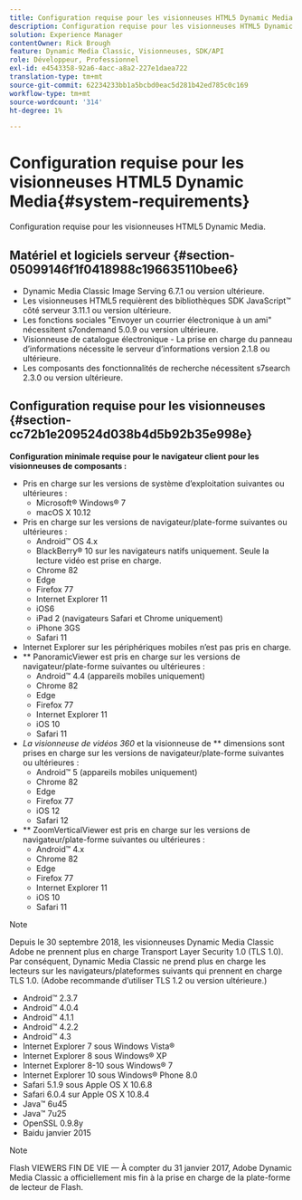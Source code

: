 ```yaml
---
title: Configuration requise pour les visionneuses HTML5 Dynamic Media
description: Configuration requise pour les visionneuses HTML5 Dynamic Media.
solution: Experience Manager
contentOwner: Rick Brough
feature: Dynamic Media Classic, Visionneuses, SDK/API
role: Développeur, Professionnel
exl-id: e4543358-92a6-4acc-a8a2-227e1daea722
translation-type: tm+mt
source-git-commit: 62234233bb1a5bcbd0eac5d281b42ed785c0c169
workflow-type: tm+mt
source-wordcount: '314'
ht-degree: 1%

---
```


# Configuration requise pour les visionneuses HTML5 Dynamic Media{#system-requirements}

Configuration requise pour les visionneuses HTML5 Dynamic Media.

<!-- Updated April 06, 2021 from https://wiki.corp.adobe.com/pages/viewpage.action?spaceKey=scene7qa&title=s7Viewers%2C+S7SDK%2C+S7OnDemand+Release+Notes - Contact is Sasha -->

## Matériel et logiciels serveur {#section-05099146f1f0418988c196635110bee6}

* Dynamic Media Classic Image Serving 6.7.1 ou version ultérieure.
* Les visionneuses HTML5 requièrent des bibliothèques SDK JavaScript™ côté serveur 3.11.1 ou version ultérieure.
* Les fonctions sociales &quot;Envoyer un courrier électronique à un ami&quot; nécessitent s7ondemand 5.0.9 ou version ultérieure.
* Visionneuse de catalogue électronique - La prise en charge du panneau d’informations nécessite le serveur d’informations version 2.1.8 ou ultérieure.
* Les composants des fonctionnalités de recherche nécessitent s7search 2.3.0 ou version ultérieure.

## Configuration requise pour les visionneuses {#section-cc72b1e209524d038b4d5b92b35e998e}

**Configuration minimale requise pour le navigateur client pour les visionneuses de composants :**

* Pris en charge sur les versions de système d’exploitation suivantes ou ultérieures :
   * Microsoft® Windows® 7
   * macOS X 10.12
* Pris en charge sur les versions de navigateur/plate-forme suivantes ou ultérieures :
   * Android™ OS 4.x
   * BlackBerry® 10 sur les navigateurs natifs uniquement. Seule la lecture vidéo est prise en charge.
   * Chrome 82
   * Edge
   * Firefox 77
   * Internet Explorer 11
   * iOS6
   * iPad 2 (navigateurs Safari et Chrome uniquement)
   * iPhone 3GS
   * Safari 11
* Internet Explorer sur les périphériques mobiles n’est pas pris en charge.
* ** PanoramicViewer est pris en charge sur les versions de navigateur/plate-forme suivantes ou ultérieures :
   * Android™ 4.4 (appareils mobiles uniquement)
   * Chrome 82
   * Edge
   * Firefox 77
   * Internet Explorer 11
   * iOS 10
   * Safari 11
* *La visionneuse de vidéos 360* et la visionneuse de  ** dimensions sont prises en charge sur les versions de navigateur/plate-forme suivantes ou ultérieures :
   * Android™ 5 (appareils mobiles uniquement)
   * Chrome 82
   * Edge
   * Firefox 77
   * iOS 12
   * Safari 12
* ** ZoomVerticalViewer est pris en charge sur les versions de navigateur/plate-forme suivantes ou ultérieures :
   * Android™ 4.x
   * Chrome 82
   * Edge
   * Firefox 77
   * Internet Explorer 11
   * iOS 10
   * Safari 11

>[!NOTE]
>
>Depuis le 30 septembre 2018, les visionneuses Dynamic Media Classic Adobe ne prennent plus en charge Transport Layer Security 1.0 (TLS 1.0). Par conséquent, Dynamic Media Classic ne prend plus en charge les lecteurs sur les navigateurs/plateformes suivants qui prennent en charge TLS 1.0. (Adobe recommande d’utiliser TLS 1.2 ou version ultérieure.)

* Android™ 2.3.7
* Android™ 4.0.4
* Android™ 4.1.1
* Android™ 4.2.2
* Android™ 4.3
* Internet Explorer 7 sous Windows Vista®
* Internet Explorer 8 sous Windows® XP
* Internet Explorer 8-10 sous Windows® 7
* Internet Explorer 10 sous Windows® Phone 8.0
* Safari 5.1.9 sous Apple OS X 10.6.8
* Safari 6.0.4 sur Apple OS X 10.8.4
* Java™ 6u45
* Java™ 7u25
* OpenSSL 0.9.8y
* Baidu janvier 2015

>[!NOTE]
>
>Flash VIEWERS FIN DE VIE — À compter du 31 janvier 2017, Adobe Dynamic Media Classic a officiellement mis fin à la prise en charge de la plate-forme de lecteur de Flash.
